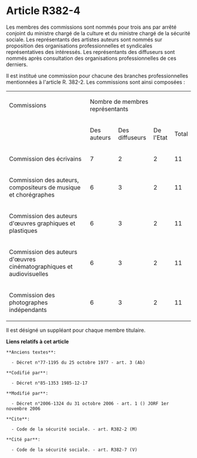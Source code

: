 # Article R382-4

Les membres des commissions sont nommés pour trois ans par arrêté conjoint du ministre chargé de la culture et du ministre
chargé de la sécurité sociale. Les représentants des artistes auteurs sont nommés sur proposition des organisations
professionnelles et syndicales représentatives des intéressés. Les représentants des diffuseurs sont nommés après
consultation des organisations professionnelles de ces derniers.

Il est institué une commission pour chacune des branches professionnelles mentionnées à l'article R. 382-2. Les commissions
sont ainsi composées :

<table>
  <tbody>
    <tr>
      <td>

Commissions

</td>
      <td colspan="4">

Nombre de membres représentants

</td>
    </tr>
    <tr>
      <td valign="top">
      </td><td>

Des auteurs

</td>
      <td>

Des diffuseurs

</td>
      <td>

De l'Etat

</td>
      <td>

Total

</td>
    </tr>
    <tr>
      <td valign="top">

Commission des écrivains

</td>
      <td>

7

</td>
      <td>

2

</td>
      <td>

2

</td>
      <td>

11

</td>
    </tr>
    <tr>
      <td valign="top">

Commission des auteurs, compositeurs de musique et chorégraphes

</td>
      <td>

6

</td>
      <td>

3

</td>
      <td>

2

</td>
      <td>

11

</td>
    </tr>
    <tr>
      <td valign="top">

Commission des auteurs d'œuvres graphiques et plastiques

</td>
      <td>

6

</td>
      <td>

3

</td>
      <td>

2

</td>
      <td>

11

</td>
    </tr>
    <tr>
      <td valign="top">

Commission des auteurs d'œuvres cinématographiques et audiovisuelles

</td>
      <td>

6

</td>
      <td>

3

</td>
      <td>

2

</td>
      <td>

11

</td>
    </tr>
    <tr>
      <td valign="top">

Commission des photographes indépendants

</td>
      <td>

6

</td>
      <td>

3

</td>
      <td>

2

</td>
      <td>

11

</td>
    </tr>
  </tbody>
</table>

Il est désigné un suppléant pour chaque membre titulaire.

**Liens relatifs à cet article**

	**Anciens textes**:

	  - Décret n°77-1195 du 25 octobre 1977 - art. 3 (Ab)

	**Codifié par**:

	  - Décret n°85-1353 1985-12-17

	**Modifié par**:

	  - Décret n°2006-1324 du 31 octobre 2006 - art. 1 () JORF 1er novembre 2006

	**Cite**:

	  - Code de la sécurité sociale. - art. R382-2 (M)

	**Cité par**:

	  - Code de la sécurité sociale. - art. R382-7 (V)
